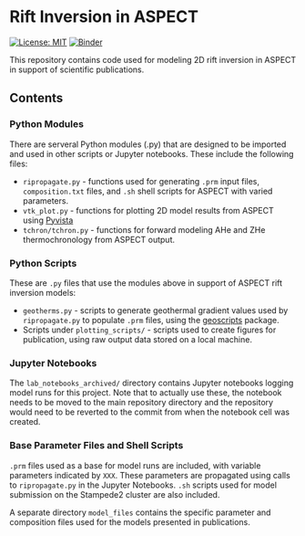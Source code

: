 # Rift Inversion in ASPECT

[![License: MIT](https://img.shields.io/badge/License-MIT-yellow.svg)](https://opensource.org/licenses/MIT)
[![Binder](https://mybinder.org/badge_logo.svg)](https://mybinder.org/v2/gh/dyvasey/riftinversion/HEAD)

This repository contains code used for modeling 2D rift inversion in ASPECT in support of scientific publications.

## Contents

### Python Modules
There are serveral Python modules (.py) that are designed to be imported and used in other scripts or Jupyter notebooks. These include the following files:

* `ripropagate.py` - functions used for generating `.prm` input files, `composition.txt` files, and `.sh` shell scripts for ASPECT with varied parameters.
* `vtk_plot.py` - functions for plotting 2D model results from ASPECT using [Pyvista](https://github.com/pyvista/pyvista)
* `tchron/tchron.py` - functions for forward modeling AHe and ZHe thermochronology from ASPECT output. 

### Python Scripts
These are `.py` files that use the modules above in support of ASPECT rift inversion models:

* `geotherms.py`  - scripts to generate geothermal gradient values used by `ripropagate.py` to populate `.prm` files, using the [geoscripts](https://github.com/dyvasey/geoscripts]) package.
* Scripts under `plotting_scripts/` - scripts used to create figures for publication, using raw output data stored on a local machine.

### Jupyter Notebooks
The `lab_notebooks_archived/` directory contains Jupyter notebooks logging model runs for this project. Note that to actually use these, the notebook needs to be moved to the main repository directory and the repository would need to be reverted to the commit from when the notebook cell was created.

### Base Parameter Files and Shell Scripts
`.prm` files used as a base for model runs are included, with variable parameters indicated by `XXX`. These parameters are propagated using calls to `ripropagate.py` in the Jupyter Notebooks. `.sh` scripts used for model submission on the Stampede2 cluster are also included.

A separate directory `model_files` contains the specific parameter and composition files used for the models presented in publications.


